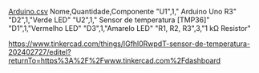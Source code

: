 [Arduino.csv](https://github.com/user-attachments/files/23001488/Arduino.csv)
Nome,Quantidade,Componente
"U1",1," Arduino Uno R3"
"D2",1,"Verde LED"
"U2",1," Sensor de temperatura [TMP36]"
"D1",1,"Vermelho LED"
"D3",1,"Amarelo LED"
"R1, R2, R3",3,"1 kΩ Resistor"


https://www.tinkercad.com/things/lGfhl0RwpdT-sensor-de-temperatura-202402727/editel?returnTo=https%3A%2F%2Fwww.tinkercad.com%2Fdashboard
